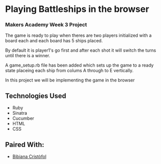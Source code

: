 # Playing Battleships in the browser

### Makers Academy Week 3 Project

The game is ready to play when theres are two players initialized with a board each and each board has 5 ships placed. 

By default it is player1's go first and after each shot it will switch the turns until there is a winner. 

A game_setup.rb file has been added which sets up the game to a ready state placeing each ship from colums A through to E vertically. 

In this project we will be implementing the game in the browser

## Technologies Used

- Ruby
- Sinatra
- Cucumber
- HTML
- CSS

## Paired With:

- [Bibiana Cristòfol](https://github.com/BibianaC)
	
